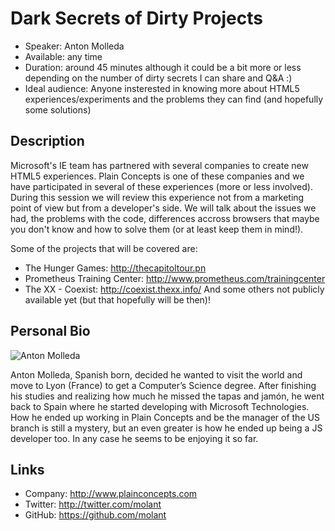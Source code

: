 Dark Secrets of Dirty Projects
======

* Speaker: Anton Molleda
* Available: any time
* Duration: around 45 minutes although it could be a bit more or less depending on the number of dirty secrets I can share and Q&A :)
* Ideal audience: Anyone insterested in knowing more about HTML5 experiences/experiments and the problems they can find (and hopefully some solutions)

Description
-------------

Microsoft's IE team has partnered with several companies to create new HTML5 experiences. Plain Concepts is one of these companies and we have participated in several of these experiences (more or less involved). During this session we will review this experience not from a marketing point of view but from a developer's side. We will talk about the issues we had, the problems with the code, differences accross browsers that maybe you don't know and how to solve them (or at least keep them in mind!).

Some of the projects that will be covered are:
* The Hunger Games: http://thecapitoltour.pn
* Prometheus Training Center: http://www.prometheus.com/trainingcenter
* The XX - Coexist: http://coexist.thexx.info/
And some others not publicly available yet (but that hopefully will be then)!

Personal Bio
------------

![Anton Molleda](https://raw.github.com/molant/cascadiajs.github.com/master/proposal/images/molant.png)

Anton Molleda, Spanish born, decided he wanted to visit the world and move to Lyon (France) to get a Computer’s Science degree. After finishing his studies and realizing how much he missed the tapas and jamón, he went back to Spain where he started developing with Microsoft Technologies. How he ended up working in Plain Concepts and be the manager of the US branch is still a mystery, but an even greater is how he ended up being a JS developer too. In any case he seems to be enjoying it so far.

Links
-----

* Company: http://www.plainconcepts.com
* Twitter: http://twitter.com/molant
* GitHub: https://github.com/molant